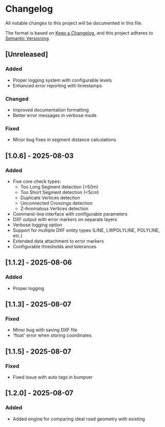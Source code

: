 # Changelog

All notable changes to this project will be documented in this file.

The format is based on [Keep a Changelog](https://keepachangelog.com/en/1.0.0/),
and this project adheres to [Semantic Versioning](https://semver.org/spec/v2.0.0.html).

## [Unreleased]
### Added
- Proper logging system with configurable levels
- Enhanced error reporting with timestamps

### Changed
- Improved documentation formatting
- Better error messages in verbose mode

### Fixed
- Minor bug fixes in segment distance calculations

## [1.0.6] - 2025-08-03
### Added
- Five core check types:
  - Too Long Segment detection (>50m)
  - Too Short Segment detection (<5cm) 
  - Duplicate Vertices detection
  - Unconnected Crossings detection
  - Z-Anomalous Vertices detection
- Command-line interface with configurable parameters
- DXF output with error markers on separate layers
- Verbose logging option
- Support for multiple DXF entity types (LINE, LWPOLYLINE, POLYLINE, etc.)
- Extended data attachment to error markers
- Configurable thresholds and tolerances

## [1.1.2] - 2025-08-06
### Added
- Proper logging

## [1.1.3] - 2025-08-07
### Fixed
- Minor bug with saving DXF file
- 'float' error when storing coordinates

## [1.1.5] - 2025-08-07
### Fixed
- Fixed issue with auto tags in bumpver

## [1.2.0] - 2025-08-07
### Added
- Added engine for comparing ideal road geometry with existing